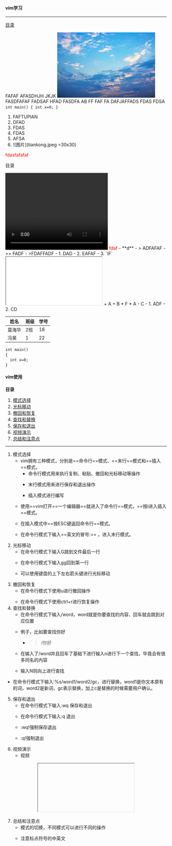 #### vim学习
***
<a href="#title">目录</a>


FAFAF AFASDHJH  JKJK
![图片](tiankong.jpeg)
FASDFAFAF 
FADSAF  HFAD
FASDFA  AB FF  FAF  FA             DAFJAFFADS  FDAS  FDSA 
    `int main()
    {
        int x=0;
    }`
1. FAFTUPIAN
2. DFAD
3. FDAS
4. FDAS 
5. AFSA
6. ![图片](tiankong.jpeg =30x30)
<style>
.cc{
color:red;
      background-color: #0ff;
}
</style>
<div class="cc"> 
fdasfafafaf
</div>

<a id="title">目录</a>

<video width="320" height="240" controls>
    <source src="shiping.mp4" type="video/mp4">
    <source src="shiping.ogg" type="video/ogg">
    <source src="shiping.webm" type="video/webm">
    您的浏览器不支持视频标签。
</video>
<font color=red>fdaf</font>
- **d**
- > ADFAFAF
-  >> FADF
- >FDAFFADF
- 1. DAD
- 2. EAFAF
- 3. `IF`
  <iframe src="shiping.mp4"></iframe>
  + A
  +  B
  * F
* A
  - C
  - 1. ADF
  - 2. CD
  
  姓名|班级|学号
  -|-|-
  莫海华|2班|18
  冯昊|1|22

    int main()
    {
      int x=0;
    }
#### vim使用

**目录**

1. <a href="#T1">模式选择</a>
2. <a href="#T2">光标移动</a>
3. <a href="#T3">撤回和恢复</a>
4. <a href="#T4">查找和替换</a>
5. <a href="#T5">保存和退出</a>
6. <a href="#T6">视频演示</a>
7. <a href="#T7">总结和注意点</a>
---
1. <a id="T1">模式选择</a>
   - vim拥有三种模式，分别是==命令行==模式、==末行==模式和==插入==模式。
     * 命令行模式用来执行复制、粘贴、撤回和光标移动等操作
     >
     * 末行模式用来进行保存和退出操作
     >
     * 插入模式进行编写
   >
   - 使用==vim打开==一个编辑器==就进入了命令行==模式，==按i进入插入==模式。
   >
   - 在插入模式中==按ESC键返回命令行==模式。
   >
   - 在命令行模式下输入==英文的冒号:== ，进入末行模式。
   >
2. <a id="T2">光标移动</a>
   - 在命令行模式下输入G跳到文件最后一行
   >
   - 在命令行模式下输入gg回到第一行
   >
   - 可以使用键盘的上下左右箭头键进行光标移动
  >
3. <a id="T3">撤回和恢复</a>
   - 在命令行模式下使用u进行撤回操作
   >
   - 在命令行模式下使用ctrl+r进行恢复操作
4. <a id="T4">查找和替换</a>
   - 在命令行模式下输入/word，word就是你要查找的内容，回车就会跳到对应位置
   >  
   - 例子，比如要查找你好
     - > /你好
   - 在输入了/word并且回车了基础下进行输入n进行下一个查找，毕竟会有很多同名的内容
   >
   - 输入N则向上进行查找
  >
   - 在命令行模式下输入:%s/word1/word2/gc，进行替换，word1是你文本原有的词，word2是新词，gc表示替换，加上c是替换的时候需要用户确认。
  >
5. <a id="T5">保存和退出</a>
   - 在命令行模式下输入:wq 保存和退出
   >
   - 在命令行模式下输入:q 退出
   >
   - :wq!强制保存退出
   >
   - :q!强制退出
   >
6. <a id="T6">视频演示</a>
   - 视频
  
  <div   align="center">
    <iframe src="" >
    </iframe>
  </div>

  >
7. <a id="T7">总结和注意点</a> 
   - 模式的切换，不同模式可以进行不同的操作
   >
   - 注意标点符号的中英文
